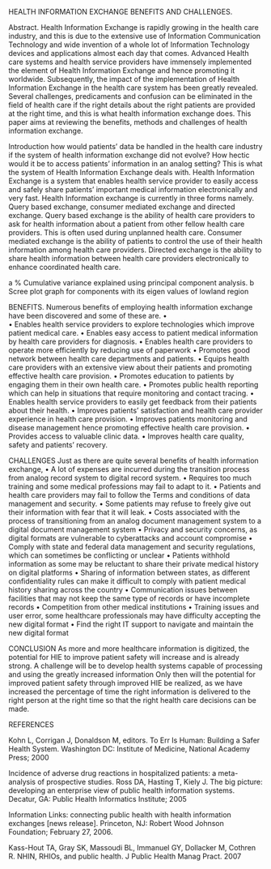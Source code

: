 HEALTH INFORMATION EXCHANGE BENEFITS AND CHALLENGES.

Abstract. 
Health Information Exchange is rapidly growing in the health care industry, and this is due to the extensive use of Information Communication Technology and wide invention of a whole lot of Information Technology devices and applications almost each day that comes. Advanced Health care systems and health service providers have immensely implemented the element of Health Information Exchange and hence promoting it worldwide. Subsequently, the impact of the implementation of Health Information Exchange in the health care system has been greatly revealed.  Several challenges, predicaments and confusion can be eliminated in the field of health care if the right details about the right patients are provided at the right time, and this is what health information exchange does. This paper aims at reviewing the benefits, methods and challenges of health information exchange.

Introduction
 how would patients’ data be handled in the health care industry if the system of health information exchange did not evolve? How hectic would it be to access patients’ information in an analog setting? This is what the system of Health Information Exchange deals with. Health Information Exchange is a system that enables health service provider to easily access and safely share patients’ 
important medical information electronically and very fast.
Health Information exchange is currently in three forms namely.
Query based exchange, consumer mediated exchange and directed exchange.
Query based exchange is the ability of health care providers to ask for health information about a patient from other fellow health care providers. This is often used during unplanned health care.
Consumer mediated exchange is the ability of patients to control the use of their health information among health care providers.
Directed exchange is the ability to share health information between health care providers electronically to enhance coordinated health care.
 
a % Cumulative variance explained using principal component analysis. b Scree plot graph for components with its eigen values of lowland region

BENEFITS.
Numerous benefits of employing health information exchange have been discovered and some of these are.
•	
•	Enables health service providers to explore technologies which improve patient medical care.
•	Enables easy access to patient medical information by health care providers for diagnosis.
•	Enables health care providers to operate more efficiently by reducing use of paperwork
•	Promotes good network between health care departments and patients.
•	Equips health care providers with an extensive view about their patients and promoting effective health care provision.
•	Promotes education to patients by engaging them in their own health care.
•	Promotes public health reporting which can help in situations that require monitoring and contact tracing.
•	Enables health service providers to easily get feedback from their patients about their health.
•	Improves patients’ satisfaction and health care provider experience in health care provision.
•	Improves patients monitoring and disease management hence promoting effective health care provision.
•	Provides access to valuable clinic data.
•	Improves health care quality, safety and patients’ recovery.

CHALLENGES
Just as there are quite several benefits of health information exchange, 
•	A lot of expenses are incurred during the transition process from analog record system to digital record system.
•	Requires too much training and some medical professions may fail to adapt to it.
•	Patients and health care providers may fail to follow the Terms and conditions of data management and security.
•	Some patients may refuse to freely give out their information with fear that it will leak.
•	Costs associated with the process of transitioning from an analog document management system to a digital document management system
•	Privacy and security concerns, as digital formats are vulnerable to cyberattacks and account compromise
•	Comply with state and federal data management and security regulations, which can sometimes be conflicting or unclear
•	Patients withhold information as some may be reluctant to share their private medical history on digital platforms
•	Sharing of information between states, as different confidentiality rules can make it difficult to comply with patient medical history sharing across the country
•	Communication issues between facilities that may not keep the same type of records or have incomplete records
•	Competition from other medical institutions
•	Training issues and user error, some healthcare professionals may have difficulty accepting the new digital format
•	Find the right IT support to navigate and maintain the new digital format 

CONCLUSION
As more and more healthcare information is digitized, the potential for HIE to improve patient safety will increase and is already strong. A challenge will be to develop health systems capable of processing and using the greatly increased information Only then will the potential for improved patient safety through improved HIE be realized, as we have increased the percentage of time the right information is delivered to the right person at the right time so that the right health care decisions can be made.

REFERENCES

Kohn L, Corrigan J, Donaldson M, editors. To Err Is Human: Building a Safer Health System. Washington DC: Institute of Medicine, National Academy Press; 2000

Incidence of adverse drug reactions in hospitalized patients: a meta-analysis of prospective studies.
 Ross DA, Hasting T, Kiely J. The big picture: developing an enterprise view of public health information systems. Decatur, GA: Public Health Informatics Institute; 2005

 Information Links: connecting public health with health information exchanges [news release]. Princeton, NJ: Robert Wood Johnson Foundation; February 27, 2006.

Kass-Hout TA, Gray SK, Massoudi BL, Immanuel GY, Dollacker M, Cothren R. NHIN, RHIOs, and public health. J Public Health Manag Pract. 2007



